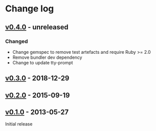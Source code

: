 # Change log

## [v0.4.0] - unreleased

### Changed
* Change gemspec to remove test artefacts and require Ruby >= 2.0
* Remove bundler dev dependency
* Change to update tty-prompt

## [v0.3.0] - 2018-12-29

## [v0.2.0] - 2015-09-19

## [v0.1.0] - 2013-05-27

Initial release

[v0.4.0]: https://github.com/piotrmurach/static_deploy/compare/v0.3.0...v0.4.0
[v0.3.0]: https://github.com/piotrmurach/static_deploy/compare/v0.2.0...v0.3.0
[v0.2.0]: https://github.com/piotrmurach/static_deploy/compare/v0.1.0...v0.2.0
[v0.1.0]: https://github.com/piotrmurach/static_deploy/compare/v0.1.0

